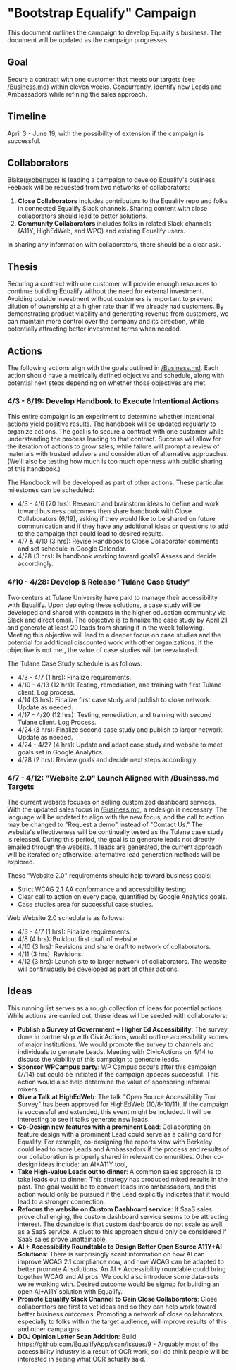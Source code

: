 # "Bootstrap Equalify" Campaign

This document outlines the campaign to develop Equalify's business. The document will be updated as the campaign progresses.

## Goal

Secure a contract with one customer that meets our targets (see [/Business.md](/Business.md)) within eleven weeks. Concurrently, identify new Leads and Ambassadors while refining the sales approach.

## Timeline

April 3 - June 19, with the possibility of extension if the campaign is successful.

## Collaborators
Blake([@bbertucc](https://github.com/bbertucc)) is leading a campaign to develop Equalify's business. Feeback will be requested from two networks of collaborators:
1. **Close Collaborators** includes contributors to the Equalify repo and folks in connected Equalify Slack channels. Sharing content with close collaborators should lead to better solutions.
2. **Community Collaborators** includes folks in related Slack channels (A11Y, HighEdWeb, and WPC) and existing Equalify users. 

In sharing any information with collaborators, there should be a clear ask. 

## Thesis

Securing a contract with one customer will provide enough resources to continue building Equalify without the need for external investment. Avoiding outside investment without customers is important to prevent dilution of ownership at a higher rate than if we already had customers. By demonstrating product viability and generating revenue from customers, we can maintain more control over the company and its direction, while potentially attracting better investment terms when needed.

## Actions

The following actions align with the goals outlined in [/Business.md](/Business.md). Each action should have a metrically defined objective and schedule, along with potential next steps depending on whether those objectives are met.

### 4/3 - 6/19: Develop Handbook to Execute Intentional Actions

This entire campaign is an experiment to determine whether intentional actions yield positive results. The handbook will be updated regularly to organize actions. The goal is to secure a contract with one customer while understanding the process leading to that contract. Success will allow for the iteration of actions to grow sales, while failure will prompt a review of materials with trusted advisors and consideration of alternative approaches. (We'll also be testing how much is too much openness with public sharing of this handbook.)

The Handbook will be developed as part of other actions. These particular milestones can be scheduled:
- 4/3 - 4/6 (20 hrs): Research and brainstorm ideas to define and work toward business outcomes then share handbook with Close Collaborators (6/19), asking if they would like to be shared on future communication and if they have any additional ideas or questions to add to the campaign that could lead to desired results.
- 4/7 & 4/10 (3 hrs): Revise Handbook to Close Collaborator comments and set schedule in Google Calendar.
- 4/28 (3 hrs): Is handbook working toward goals? Assess and decide accordingly. 

### 4/10 - 4/28: Develop & Release "Tulane Case Study"

Two centers at Tulane University have paid to manage their accessibility with Equalify. Upon deploying these solutions, a case study will be developed and shared with contacts in the higher education community via Slack and direct email. The objective is to finalize the case study by April 21 and generate at least 20 leads from sharing it in the week following. Meeting this objective will lead to a deeper focus on case studies and the potential for additional discounted work with other organizations. If the objective is not met, the value of case studies will be reevaluated.

The Tulane Case Study schedule is as follows:
- 4/3 - 4/7 (1 hrs): Finalize requirements.
- 4/10 - 4/13 (12 hrs): Testing, remediation, and training with first Tulane client. Log process.
- 4/14 (3 hrs): Finalize first case study and publish to close network. Update as needed.
- 4/17 - 4/20 (12 hrs): Testing, remediation, and training with second Tulane client. Log Process.
- 4/24 (3 hrs): Finalize second case study and publish to larger network. Update as needed.
- 4/24 - 4/27 (4 hrs): Update and adapt case study and website to meet goals set in Google Analytics.
- 4/28 (2 hrs): Review goals and decide next steps accordingly.

### 4/7 - 4/12: "Website 2.0" Launch Aligned with /Business.md Targets

The current website focuses on selling customized dashboard services. With the updated sales focus in [/Business.md](/Business.md), a redesign is necessary. The language will be updated to align with the new focus, and the call to action may be changed to "Request a demo" instead of "Contact Us." The website's effectiveness will be continually tested as the Tulane case study is released. During this period, the goal is to generate leads not directly emailed through the website. If leads are generated, the current approach will be iterated on; otherwise, alternative lead generation methods will be explored.

These "Website 2.0" requirements should help toward business goals: 
- Strict WCAG 2.1 AA conformance and accessibility testing
- Clear call to action on every page, quantified by Google Analytics goals.
- Case studies area for successful case studies.

Web Website 2.0 schedule is as follows:
- 4/3 - 4/7 (1 hrs): Finalize requirements.
- 4/8 (4 hrs): Buildout first draft of website
- 4/10 (3 hrs): Revisions and share draft to network of collaborators.
- 4/11 (3 hrs): Revisions.
- 4/12 (3 hrs): Launch site to larger network of collaborators. The website will continuously be developed as part of other actions.

## Ideas

This running list serves as a rough collection of ideas for potential actions. While actions are carried out, these ideas will be seeded with collaborators:

- **Publish a Survey of Government + Higher Ed Accessibility**: The survey, done in partnership with CivicActions, would outline accessibility scores of major institutions. We would promote the survey to channels and individuals to generate Leads. Meeting with CivicActions on 4/14 to discuss the viability of this campaign to generate leads.
- **Sponsor WPCampus party**: WP Campus occurs after this campaign (7/14) but could be initiated if the campaign appears successful. This action would also help determine the value of sponsoring informal mixers.
- **Give a Talk at HighEdWeb**: The talk "Open Source Accessibility Tool Survey" has been approved for HighEdWeb (10/8-10/11). If the campaign is successful and extended, this event might be included. It will be interesting to see if talks generate new leads.
- **Co-Design new features with a prominent Lead**: Collaborating on feature design with a prominent Lead could serve as a calling card for Equalify. For example, co-designing the reports view with Berkeley could lead to more Leads and Ambassadors if the process and results of our collaboration is properly shared in relevant communities. Other co-design ideas include: an AI+A11Y tool, 
- **Take High-value Leads out to dinner**: A common sales approach is to take leads out to dinner. This strategy has produced mixed results in the past. The goal would be to convert leads into ambassadors, and this action would only be pursued if the Lead explicitly indicates that it would lead to a stronger connection.
- **Refocus the website on Custom Dashboard service**: If SaaS sales prove challenging, the custom dashboard service seems to be attracting interest. The downside is that custom dashboards do not scale as well as a SaaS service. A pivot to this approach should only be considered if SaaS sales prove unattainable.
- **AI + Accessibility Roundtable to Design Better Open Source A11Y+AI Solutions**: There is surprisingly scant information on how AI can improve WCAG 2.1 compliance now, and how WCAG can be adapted to better promote AI solutions. An AI + Accessibility roundable could bring together WCAG and AI pros. We could also introduce some data-sets we're working with. Desired outcome would be signup for building an open AI+A11Y solution with Equalify.
- **Promote Equalify Slack Channel to Gain Close Collaborators**: Close collaborators are first to vet ideas and so they can help work toward better business outcomes. Promoting a network of close collaborators, especially to folks within the target audience, will improve results of this and other campaigns.
- **DOJ Opinion Letter Scan Addition**: Build https://github.com/EqualifyApp/scan/issues/9 - Arguably most of the accessibility industry is a result of OCR work, so I do think people will be interested in seeing what OCR actually said.
